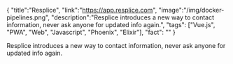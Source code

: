 {
  "title":"Resplice",
  "link":"https://app.resplice.com",
  "image":"/img/docker-pipelines.png",
  "description":"Resplice introduces a new way to contact information, never ask anyone for updated info again.",
  "tags": ["Vue.js", "PWA", "Web", "Javascript", "Phoenix", "Elixir"],
  "fact": ""
}

Resplice introduces a new way to contact information, never ask anyone for updated info again.
